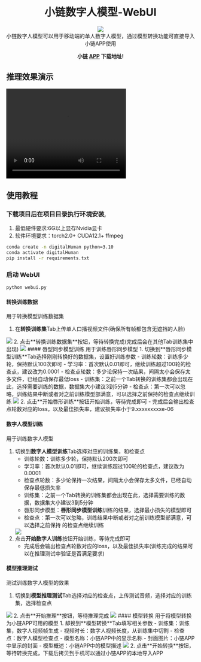 <div align="center">

<h1>小链数字人模型-WebUI</h1>
<img src='res/logo.png' /> <br>
小链数字人模型可以用于移动端的单人数字人模型，通过模型转换功能可直接导入小链APP使用 
 
**小链 [APP](https://chat.finelink.ltd) 下载地址!**
</div>

## 推理效果演示
<video src="https://private-user-images.githubusercontent.com/167196623/483856967-a311efd7-0298-4d95-b8b0-59a38a7ef5ac.mp4?jwt=eyJ0eXAiOiJKV1QiLCJhbGciOiJIUzI1NiJ9.eyJpc3MiOiJnaXRodWIuY29tIiwiYXVkIjoicmF3LmdpdGh1YnVzZXJjb250ZW50LmNvbSIsImtleSI6ImtleTUiLCJleHAiOjE3NTY1MzgzNzQsIm5iZiI6MTc1NjUzODA3NCwicGF0aCI6Ii8xNjcxOTY2MjMvNDgzODU2OTY3LWEzMTFlZmQ3LTAyOTgtNGQ5NS1iOGIwLTU5YTM4YTdlZjVhYy5tcDQ_WC1BbXotQWxnb3JpdGhtPUFXUzQtSE1BQy1TSEEyNTYmWC1BbXotQ3JlZGVudGlhbD1BS0lBVkNPRFlMU0E1M1BRSzRaQSUyRjIwMjUwODMwJTJGdXMtZWFzdC0xJTJGczMlMkZhd3M0X3JlcXVlc3QmWC1BbXotRGF0ZT0yMDI1MDgzMFQwNzE0MzRaJlgtQW16LUV4cGlyZXM9MzAwJlgtQW16LVNpZ25hdHVyZT01OGIxMTdjZTA1YWFiZTQzMDY5MmM1N2Y2YmZhMDljNjU2NWYxNmE5Y2NhZWUxNDljM2Q3MzQ4NTg2MjUyOTE2JlgtQW16LVNpZ25lZEhlYWRlcnM9aG9zdCJ9.gzOK1y6sYKbziXe09OGgvOzeAx4-aOK6_LF8E0gTUrQ" width="320" height="240" controls preload></video>

## 使用教程
### 下载项目后在项目目录执行环境安装,

1. 最低硬件要求:6G以上显存Nvidia显卡
2. 软件环境要求：torch2.0+ CUDA12.1+ ffmpeg

```bash
conda create -n digitalHuman python=3.10
conda activate digitalHuman
pip install -r requirements.txt
```

### 启动 WebUI
```bash
python webui.py
```
#### 转换训练数据
用于转换模型训练数据集
1. 在**转换训练集**Tab上传单人口播视频文件(确保所有帧都包含无遮挡的人脸)
<img src='res/1.png' />
2. 点击**转换训练数据集**按钮，等待转换完成(完成后会在其他Tab训练集中出现)
<img src='res/2.png' />
#### 唇型同步模型训练
用于训练唇形同步模型
1. 切换到**唇形同步模型训练**Tab选择刚刚转换好的数据集，设置好训练参数
   - 训练轮数：训练多少轮，保持默认100次即可
   - 学习率：首次默认0.01即可，继续训练超过100轮的检查点，建议改为0.0001
   - 检查点轮数：多少论保持一次结果，间隔太小会保存太多文件，已经自动保存最低loss
   - 训练集：之前一个Tab转换的训练集都会出现在此，选择需要训练的数据，数据集大小建议3到5分钟
   - 检查点：第一次可以忽略，训练结果中断或者对之前训练模型部满意，可以选择之前保持的检查点继续训练
<img src='res/3.png' />
2. 点击**开始唇形训练**按钮开始训练，等待完成即可
   - 完成后会输出检查点轮数对应的loss，以及最佳损失率，建议损失率小于9.xxxxxxxxxe-06



#### 数字人模型训练
用于训练数字人模型
1. 切换到**数字人模型训练**Tab选择对应的训练集，和检查点
    - 训练轮数：训练多少轮，保持默认200次即可
    - 学习率：首次默认0.01即可，继续训练超过100轮的检查点，建议改为0.0001
    - 检查点轮数：多少论保持一次结果，间隔太小会保存太多文件，已经自动保存最低损失率
    - 训练集：之前一个Tab转换的训练集都会出现在此，选择需要训练的数据，数据集大小建议3到5分钟
    - 唇形同步模型：**唇形同步模型训练**训练的结果，选择最小损失的模型即可
    - 检查点：第一次可以忽略，训练结果中断或者对之前训练模型部满意，可以选择之前保持
    的检查点继续训练
    <img src='res/4.png' />
2. 点击**开始数字人训练**按钮开始训练，等待完成即可
   - 完成后会输出检查点轮数对应的loss，以及最佳损失率(训练完成的结果可以在推理测试中验证是否满足要求)
#### 模型推理测试
测试训练数字人模型的效果
1. 切换到**模型推理测试**Tab选择对应的检查点，上传测试音频，选择对应的训练集，选择检查点
<img src='res/5.png' />
2. 点击**开始推理**按钮，等待推理完成
<img src='res/6.png' /> 
#### 模型转换
用于将模型转换为小链APP可用的模型
1. 却换到**模型转换**Tab填写相关参数
    - 训练集：训练集，数字人视频帧生成
    - 视频时长：数字人视频长度，从训练集中切割
    - 检查点：数字人模型检查点
    - 模型名称：小链APP中的显示名称
    - 封面图片：小链APP中显示的封面
    - 模型概述：小链APP中的模型描述
<img src='res/7.png' />
2. 点击**开始转换**按钮，等待转换完成，下载后拷贝到手机可以通过小链APP的本地导入APP
